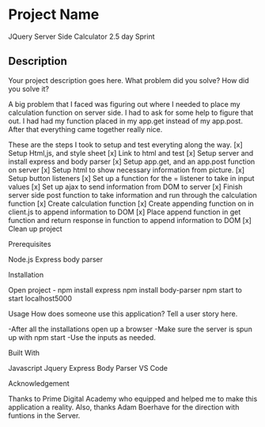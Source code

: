 # Project Name

JQuery Server Side Calculator 2.5 day Sprint

## Description

Your project description goes here. What problem did you solve? How did you solve it?

A big problem that I faced was figuring out where I needed to place my calculation function on server side.
I had to ask for some help to figure that out. I had had my function placed in my app.get instead of my app.post. After that everything came together really nice.

These are the steps I took to setup and test everyting along the way.
[x] Setup Html,js, and style sheet
[x] Link to html and test
[x] Setup server and install express and body parser 
[x] Setup app.get, and an app.post function on server
[x] Setup html to show necessary information from picture.
[x] Setup button listeners 
[x] Set up a function for the = listener to take in input values
[x] Set up ajax to send information from DOM to server
[x] Finish server side post function to take information and run through the calculation function
[x] Create calculation function
[x] Create appending function on in client.js to append information to DOM
[x] Place append function in get function and return response in function to append information to DOM
[x] Clean up project 

Prerequisites

Node.js
Express
body parser

Installation

Open project - npm install express
               npm install body-parser
               npm start to start localhost5000

Usage
How does someone use this application? Tell a user story here.

-After all the installations open up a browser
-Make sure the server is spun up with npm start
-Use the inputs as needed.

Built With

Javascript
Jquery
Express
Body Parser
VS Code

Acknowledgement

Thanks to Prime Digital Academy who equipped and helped me to make this application a reality. Also, thanks Adam Boerhave for the direction with funtions in the Server.





